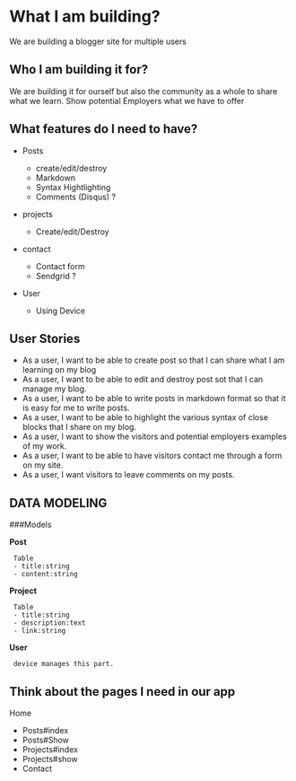 # What I am building?
We are building a blogger site for multiple users

## Who I am building it for?
We are building it for ourself but also the community as a whole to share what we learn. Show potential Employers what we have to offer

## What features do I need to have?
- Posts
     - create/edit/destroy
     - Markdown
     - Syntax Hightlighting
     - Comments (Disqus) ?

- projects
     - Create/edit/Destroy

- contact
     - Contact form
     - Sendgrid ?
- User
     - Using Device

## User Stories
- As a user, I want to be able to create post so that I can share what I am learning on my blog
- As a user, I want to be able to edit and destroy post sot that I can manage my blog.
- As a user, I want to be able to write posts in markdown format so that it is easy for me to write posts.
- As a user, I want to be able to highlight the various syntax of close blocks that I share on my blog.
- As a user, I want to show the visitors and potential employers examples of my work.
- As a user, I want to be able to have visitors contact me through a form on my site.
- As a user, I want visitors to leave comments on my posts.

## DATA MODELING

###Models

**Post**

     Table
     - title:string
     - content:string

**Project**

     Table
     - title:string
     - description:text
     - link:string

**User**

     device manages this part.


## Think about the pages I need in our app

Home
- Posts#index
- Posts#Show
- Projects#index
- Projects#show
- Contact